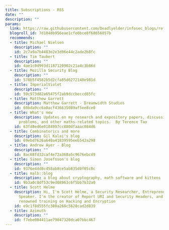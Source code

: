 ```yaml
---
title: Subscriptions - RSS
date: ""
description: ""
params:
  link: https://raw.githubusercontent.com/Deadlyelder/infosec_blogs/refs/heads/master/Blogs.opml
  blogroll_id: 7d1048b956eae1cfe0bce8f68656857b
  recommends:
  - title: Michael Nielsen
    description: ""
    id: 2c7a9a7b4483e2e3d96e44c2ade2b8fc
  - title: Tim Taubert
    description: ""
    id: 4ae1c0d993d1187120902c21a4c3b86d
  - title: Mozilla Security Blog
    description: ""
    id: 578b5f4582b5d2cfa85d6272140e981d
  - title: ImperialViolet
    description: ""
    id: 59c973d82a65475f2ab9dccbeccd85fc
  - title: Matthew Garrett
    description: Matthew Garrett - Dreamwidth Studios
    id: 60bda9cc6a0acf436635089af5ee8ce0
  - title: What's new
    description: Updates on my research and expository papers, discussion of open
      problems, and other maths-related topics.  By Terence Tao
    id: 63fd8ed6e0184997cc880dfaaac084d6
  - title: Combinatorics and more
    description: Gil Kalai's blog
    id: 69ebd7626a640a41839595eeb542a298
  - title: Andrew Ayer - Blog
    description: ""
    id: 8ac68fd32caf4e72a368a5c9676ebcd9
  - title: Simon Josefsson's blog
    description: ""
    id: 9376e4dd8cd58ab8ce5ab835d0f05c0c
  - title: malb::blog
    description: a blog about cryptography, math software and kittens
    id: 9b3a0c8df53c9ed08963c6f5bb7b32a0
  - title: Scott Helme
    description: Hi, I'm Scott Helme, a Security Researcher, Entrepreneur and International
      Speaker. I'm the creator of Report URI and Security Headers, and I deliver world
      renowned training on Hacking and Encryption
    id: e9c1f8d555fc380a268c5628cad2d839
  - title: Azimuth
    description: ""
    id: f7ebe004411ae79047320dca07bbc467
---
```

